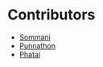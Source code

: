 # Contributors
- [Sommani](sommani@github.com)
- [Punnathon](punnathon@github.com)
- [Phatai](phatai@github.com)
